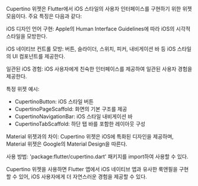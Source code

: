 Cupertino 위젯은 Flutter에서 iOS 스타일의 사용자 인터페이스를 구현하기 위한 위젯 모음이다. 주요 특징은 다음과 같다:

iOS 디자인 언어 구현: Apple의 Human Interface Guidelines에 따라 iOS의 시각적 스타일을 모방한다.

iOS 네이티브 컨트롤 모방: 버튼, 슬라이더, 스위치, 피커, 내비게이션 바 등 iOS 스타일의 UI 컴포넌트를 제공한다.

일관된 iOS 경험: iOS 사용자에게 친숙한 인터페이스를 제공하여 일관된 사용자 경험을 제공한다.

특정 위젯 예시:
- CupertinoButton: iOS 스타일 버튼
- CupertinoPageScaffold: 화면의 기본 구조를 제공
- CupertinoNavigationBar: iOS 스타일 내비게이션 바
- CupertinoTabScaffold: 하단 탭 바를 포함한 레이아웃 구성

Material 위젯과의 차이: Cupertino 위젯은 iOS에 특화된 디자인을 제공하며, Material 위젯은 Google의 Material Design을 따른다.

사용 방법: 'package:flutter/cupertino.dart' 패키지를 import하여 사용할 수 있다.

Cupertino 위젯을 사용하면 Flutter 앱에서 iOS 네이티브 앱과 유사한 룩앤필을 구현할 수 있어, iOS 사용자에게 더 자연스러운 경험을 제공할 수 있다.